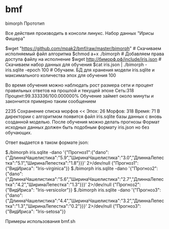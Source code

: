 # bmf
<p>bimorph Прототип

<p>Все действия производить в консоли линукс. Набор данных "Ирисы Фишера"

$wget "https://github.com/mpak2/bmf/raw/master/bimorph" # Скачиваем исполняемый файл алгоритма
$chmod a+x ./bimorph # Добавляем права доступа файлу на исполнение
$wget http://биморф.рф/include/iris.json # Cкачиваем  набор данных для обучения
$cat iris.json | ./bimorph - iris.sqlite -epoch 100 # Обучаем. БД для хранения модели iris.sqlite и максимального количества эпох для обучения 100

<p>Во время обучения можно наблюдать рост размера сети и процент правильных ответов на прошлой и текущей эпохе
Сеть:318 Процент:99.333336/100.000000%
Обучение займет около минуты и закончится примерно таким сообщением

<p>2235 Сохранение списка морфов << Эпох: 26 Морфов: 318 Время: 71
В директории с алгоритмом появится файл iris.sqlite базы данных с вновь созданной моделью. После обучения можно делать прогнозы
Формат исходных данных должен быть подобным формату iris.json но без обучающих.

<p>Ответ выдается в таком формате json:

$./bimorph iris.sqlite -dano '{"Прогноз1":{"dano":{"ДлиннаЧашелистика":"5.9","ШиринаЧашелистика":"3.0","ДлиннаЛепестка":"5.1","ШиринаЛепестка":"1.8"}}}' 2>/dev/null
{"Прогноз1": {"ВидИриса": "Iris-virginica"}}
$./bimorph iris.sqlite -dano '{"Прогноз2":{"dano":{"ДлиннаЧашелистика":"5.6","ШиринаЧашелистика":"2.7","ДлиннаЛепестка":"4.2","ШиринаЛепестка":"1.3"}}}' 2>/dev/null
{"Прогноз2": {"ВидИриса": "Iris-versicolor"}}
$./bimorph iris.sqlite -dano '{"Прогноз3":{"dano":{"ДлиннаЧашелистика":"4.4","ШиринаЧашелистика":"3.2","ДлиннаЛепестка":"1.3","ШиринаЛепестка":"0.2"}}}' 2>/dev/null
{"Прогноз3": {"ВидИриса": "Iris-setosa"}}

Примеры использования bmf.sh
